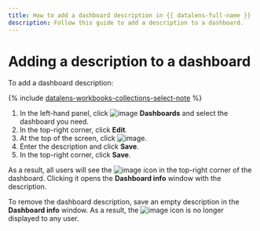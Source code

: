 ```yaml
---
title: How to add a dashboard description in {{ datalens-full-name }}
description: Follow this guide to add a description to a dashboard.
---
```


# Adding a description to a dashboard

To add a dashboard description:


{% include [datalens-workbooks-collections-select-note](../../../_includes/datalens/operations/datalens-workbooks-collections-select-note.md) %}


1. In the left-hand panel, click ![image](../../../_assets/console-icons/layout-cells-large.svg) **Dashboards** and select the dashboard you need.
1. In the top-right corner, click **Edit**.
1. At the top of the screen, click ![image](../../../_assets/console-icons/circle-info.svg).
1. Enter the description and click **Save**.
1. In the top-right corner, click **Save**.

As a result, all users will see the ![image](../../../_assets/console-icons/circle-info.svg) icon in the top-right corner of the dashboard. Clicking it opens the **Dashboard info** window with the description.

To remove the dashboard description, save an empty description in the **Dashboard info** window. As a result, the ![image](../../../_assets/console-icons/circle-info.svg) icon is no longer displayed to any user.
